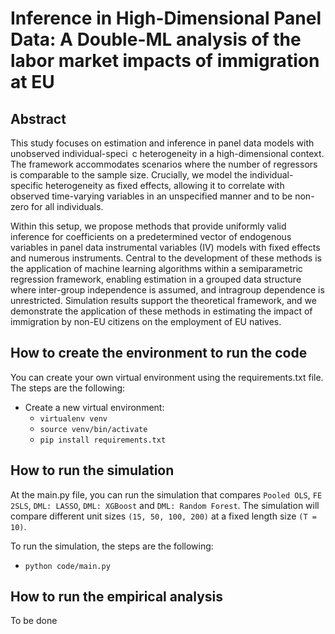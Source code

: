 # Inference in High-Dimensional Panel Data: A Double-ML analysis of the labor market impacts of immigration at EU

## Abstract
This study focuses on estimation and inference in panel data models with
unobserved individual-speci c heterogeneity in a high-dimensional context. The
framework accommodates scenarios where the number of regressors is comparable
to the sample size. Crucially, we model the individual-specific heterogeneity as fixed
effects, allowing it to correlate with observed time-varying variables in an unspecified
manner and to be non-zero for all individuals.

Within this setup, we propose methods that provide uniformly valid inference
for coefficients on a predetermined vector of endogenous variables in panel data
instrumental variables (IV) models with fixed effects and numerous instruments.
Central to the development of these methods is the application of machine learning
algorithms within a semiparametric regression framework, enabling estimation in a
grouped data structure where inter-group independence is assumed, and intragroup
dependence is unrestricted. Simulation results support the theoretical framework,
and we demonstrate the application of these methods in estimating the impact of
immigration by non-EU citizens on the employment of EU natives.

## How to create the environment to run the code

You can create your own virtual environment using the requirements.txt file. The steps are the following:

- Create a new virtual environment: 
    - `virtualenv venv`
    - `source venv/bin/activate`
    - `pip install requirements.txt`


## How to run the simulation
At the main.py file, you can run the simulation that compares `Pooled OLS`, `FE 2SLS`, `DML: LASSO`, `DML: XGBoost` and `DML: Random Forest`. The simulation will compare different unit sizes `(15, 50, 100, 200)` at a fixed length size `(T = 10)`. 


To run the simulation, the steps are the following:
- `python code/main.py`

## How to run the empirical analysis

To be done
